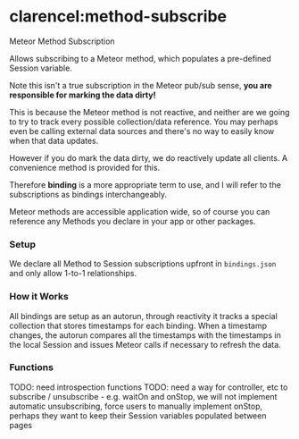 # clarencel:method-subscribe
Meteor Method Subscription

Allows subscribing to a Meteor method, which populates a pre-defined Session variable. 

Note this isn't a true subscription in the Meteor pub/sub sense, **you are responsible for marking the data dirty!** 

This is because the Meteor method is not reactive, and neither are we going to try to track every possible 
collection/data reference. You may perhaps even be calling external data sources and there's no way to easily 
know when that data updates.

However if you do mark the data dirty, we do reactively update all clients. A convenience method is provided for this.

Therefore **binding** is a more appropriate term to use, and I will refer to the subscriptions as bindings interchangeably.

Meteor methods are accessible application wide, so of course you can reference any Methods you declare in your app or other packages.



### Setup

We declare all Method to Session subscriptions upfront in `bindings.json` and only allow 1-to-1 relationships.




### How it Works

All bindings are setup as an autorun, through reactivity it tracks a special collection that stores timestamps for each binding. 
When a timestamp changes, the autorun compares all the timestamps with the timestamps in the local Session and issues Meteor
calls if necessary to refresh the data.



### Functions

TODO: need introspection functions
TODO: need a way for controller, etc to subscribe / unsubscribe - e.g. waitOn and onStop, we will not implement automatic
unsubscribing, force users to manually implement onStop, perhaps they want to keep their Session variables populated between
pages